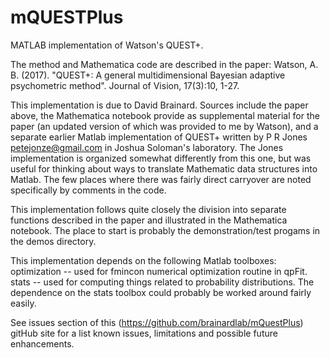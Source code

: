 # mQUESTPlus
MATLAB implementation of Watson's QUEST+.

The method and Mathematica code are described in the paper:
Watson, A. B. (2017).  "QUEST+: A general multidimensional Bayesian adaptive psychometric method".
Journal of Vision, 17(3):10, 1-27.

This implementation is due to David Brainard.  Sources include the paper above, the Mathematica
notebook provide as supplemental material for the paper (an updated version of which was 
provided to me by Watson), and a separate earlier Matlab implementation of QUEST+ written
by  P R Jones <petejonze@gmail.com> in Joshua Soloman's laboratory.  The Jones implementation
is organized somewhat differently from this one, but was useful for thinking about ways to translate
Mathematic data structures into Matlab. The few places where there was fairly direct carryover
are noted specifically by comments in the code.

This implementation follows quite closely the division into separate functions described in the paper
and illustrated in the Mathematica notebook.  The place to start is probably the demonstration/test
progams in the demos directory.

This implementation depends on the following Matlab toolboxes:
  optimization -- used for fmincon numerical optimization routine in qpFit.
  stats -- used for computing things related to probability distributions.
The dependence on the stats toolbox could probably be worked around fairly easily.

See issues section of this (https://github.com/brainardlab/mQuestPlus) gitHub site for a list known issues,
limitations and possible future enhancements.

